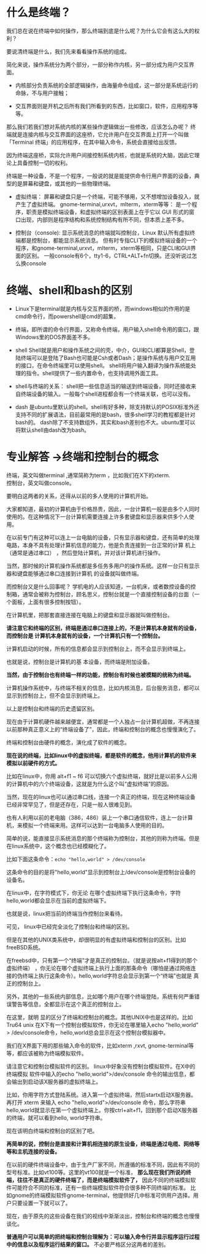 # 什么是终端？

我们总在说在终端中如何操作，那么终端到底是什么呢？为什么它会有这么大的权利？

要说清终端是什么，我们先来看看操作系统的组成。

简化来说，操作系统分为两个部分，一部分称作内核，另一部分成为用户交互界面。

+ 内核部分负责系统的全部逻辑操作，由海量命令组成，这一部分是系统运行的命脉，不与用户接触；

+ 交互界面则是开机之后所有我们所看到的东西，比如窗口，软件，应用程序等等。

那么我们若我们想对系统内核的某些操作逻辑做出一些修改，应该怎么办呢？
终端就是连接内核与交互界面的这座桥，它允许用户在交互界面上打开一个叫做「Terminal 终端」的应用程序，在其中输入命令，系统会直接给出反馈。

因为终端这座桥，实际允许用户间接控制系统内核，也就是系统的大脑，因此它理论上具备控制一切的权利。

 终端是一种设备，不是一个程序，一般说的就是能提供命令行用户界面的设备，典型的是屏幕和键盘，或其他的一些物理终端。

+ 虚拟终端： 
屏幕和键盘只是一个终端，可能不够用，又不想增加设备投入，就产生了虚拟终端。
gnome-terminal,urxvt，mlterm，xterm等等：
是一个程序，职责是模拟终端设备，和虚拟终端的区别表面上在于它以 GUI 形式的窗口出现，内部则是程序结构和系统控制结构有所不同，但本质上差不多。

+ 控制台（console): 
显示系统消息的终端就叫控制台，Linux 默认所有虚拟终端都是控制台，都能显示系统消息。
但有时专指CLI下的模拟终端设备的一个程序，和gnome-terminal,urxvt，mlterm，xterm等相同，只是CLI和GUI界面的区别。
一般console有6个，tty1-6，CTRL+ALT+fn切换。还没听说过怎么换console

# 终端、shell和bash的区别

+ Linux下是terminal就是内核与交互界面的桥，而windows相似的作用的是cmd命令行，而powershell是cmd的超集，

+ 终端，即所谓的命令行界面，又称命令终端，用户输入shell命令用的窗口，跟Windows里的DOS界面差不多。

+ shell
Shell就是用户和操作系统之间的壳，中介，GUI和CLI都算是Shell，登陆终端可以是登陆了Bash也可能是Csh或者Dash；是操作系统与用户交互用的接口，在命令终端里可以使用shell。
shell将用户输入翻译为操作系统能处理的指令。shell提供了一些内置命令，也支持调用外面工具。  

+ shell与终端的关系：
shell把一些信息适当的输送到终端设备，同时还接收来自终端设备的输入。一般每个shell进程都会有一个终端关联，也可以没有。

+ dash
是ubuntu里默认的shell。shell有好多种，除支持默认的POSIX标准外还支持不同的扩展语法，目前最常用的是bash，很多shell学习的教程都是针对bash的。
dash除了不支持数组外，其实和bash差别也不大。ubuntu里可以将默认shell由dash改为bash。

# 专业解答 ->终端和控制台的概念

终端，英文叫做terminal ,通常简称为term ，比如我们在X下的xterm. 　　  
控制台，英文叫做console。 　　

要明白这两者的关系，还得从以前的多人使用的计算机开始。 　　

大家都知道，最初的计算机由于价格昂贵，因此，一台计算机一般是由多个人同时使用的。在这种情况下一台计算机需要连接上许多套键盘和显示器来供多个人使用。

在以前专门有这种可以连上一台电脑的设备，只有显示器和键盘，还有简单的处理电路，本身不具有处理计算机信息的能力，他是负责连接到一台正常的计算 机上（通常是通过串口） ，然后登陆计算机，并对该计算机进行操作。

当然，那时候的计算机操作系统都是多任务多用户的操作系统。这样一台只有显示器和键盘能够通过串口连接到计算机 的设备就叫做终端。 　　

而控制台又是什么回事呢？ 学机电的人应该知道，一台机床，或者数控设备的控制箱，通常会被称为控制台，顾名思义，控制台就是一个直接控制设备的台面（一个面板，上面有很多控制按钮）。 

在计算机里，把那套直接连接在电脑上的键盘和显示器就叫做控制台。

**请注意它和终端的区别，终端是通过串口连接上的，不是计算机本身就有的设备，而控制台是 计算机本身就有的设备，一个计算机只有一个控制台。**

计算机启动的时候，所有的信息都会显示到控制台上，而不会显示到终端上。

也就是说，控制台是计算机的基 本设备，而终端是附加设备。 

**当然，由于控制台也有终端一样的功能，控制台有时候也被模糊的统称为终端。** 

计算机操作系统中，与终端不相关的信息，比如内核消息，后台服务消息，都可以显示到控制台上，但不会显示到终端上。 

以上是控制台和终端的历史遗留区别。

现在由于计算机硬件越来越便宜，通常都是一个人独占一台计算机超做，不再连接以前那种真正意义上的“终端设备了”，因此，终端和控制台的概念也慢慢演化了。

终端和控制台由硬件的概念，演化成了软件的概念。 　　

**现在说的终端，比如linux中的虚拟终端，都是软件的概念，他用计算机的软件来模拟以前硬件的方式。**

比如在linux中，你用 alt+f1 ~ f6 可以切换六个虚拟终端，就好比是以前多人公用的计算机中的六个终端设备，这就是为什么这个叫“虚拟终端”的原因。

当然，现在的linux也可以通过串口线，连接一个真正的终端，现在这种终端设备已经非常罕见了，但是还存在，只是一般人很难见到。

也有人利用以前的老电脑（386，486）装上一个串口通信软件，连上一台计算机，来模拟一个终端来用。这样可以达到一台电脑多人使用的目的。 

简单的说，能直接显示系统消息的那个终端称为控制台，其他的则称为终端。但是在linux系统中，这个概念也已经模糊化了。 

比如下面这条命令：`echo "hello,world" > /dev/console` 　　

这条命令的目的是将"hello,world"显示到控制台上/dev/console是控制台设备的设备名。

在linux中，在字符模式下，你无论 在哪个虚拟终端下执行这条命令，字符hello,world都会显示在当前的虚拟终端下。

也就是说，linux把当前的终端当作控制台来看待。

可见， linux中已经完全淡化了控制台和终端的区别。

但是在其他的UNIX类系统中，却很明显的有虚拟终端和控制台的区别。比如 freeBSD系统。 　

在freebsd中，只有第一个“终端”才是真正的控制台。（就是说按alt+f1得到的那个虚拟终端） ，你无论在哪个虚拟终端上执行上面的那条命令（哪怕是通过网络连接的伪终端上执行这条命令）。hello,world字符总会显示到第一个“终端”也就是 真正的控制台上。

另外，其他的一些系统内部信息，比如哪个用户在哪个终端登陆，系统有何严重错误警告等信息，全都显示在这个真正的控制台上。

在这里，就明 显的区分了终端和控制台的概念。其他UNIX中也是这样的。比如Tru64 unix 在X下有一个控制台模拟软件，你无论在哪里输入echo "hello,world" > /dev/console命令，hello,world总会显示在这个控制台模拟器中。

我们在X界面下用的那些输入命令的软件，比如xterm ,rxvt, gnome-terminal等等，都应该被称为终端模拟软件。

请注意它和控制台模拟软件的区别。 linux中好象没有控制台模拟软件。在X中的终端模拟 软件中输入的echo "hello,world">/dev/console 命令的输出信息，都会输出到启动该X服务器的虚拟终端上。

比如，你用字符方式登陆系统。进入第一个虚拟终端，然后startx启动X服务器。再打开 xterm 来输入 echo "hello,world">/dev/console 命令，那么字符串hello,world就显示在第一个虚拟终端上。你按ctrl+alt+f1，回到那个启动X服务器的终端，就可以看到hello, world字符串。 　

现在该明白终端和控制台的区别了吧。

**再简单的说，控制台是直接和计算机相连接的原生设备，终端是通过电缆、网络等等和主机连接的设备。** 　　

在以前的硬件终端设备中，由于生产厂家不同，所遵循的标准不同，因此有不同的型号标准。比如vt100等。这里的vt100就是一个标准，
**那么现在我们所说的终端，往往不是真正的硬件终端了，而是终端模拟软件了，**
因此不同的终端模拟软件可能符合不同的标准，还有一些终端模拟软件符合很多种不同终端的标准。
比如gnome的终端模拟软件gnome-terminal，他提供好几中标准可供用户选择。用户只要设置一下就可以了。 　

现在，由于原先的这些设备在我们的视线中渐渐淡出，控制台和终端的概念也慢慢谈化。

**普通用户可以简单的把终端和控制台理解为：可以输入命令行并显示程序运行过程中的信息以及程序运行结果的窗口。** 
不必要严格区分这两者的差别。

